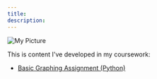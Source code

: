 ```yaml
---
title:
description:
---
```


![My Picture](/pics/)

This is content I've developed in my coursework:

- [Basic Graphing Assignment (Python)](/basic_graphs/index.md)
